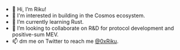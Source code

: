- 👋 Hi, I’m Riku!
- 👀 I'm interested in building in the Cosmos ecosystem.
- 🌱 I’m currently learning Rust.
- 💞️ I’m looking to collaborate on R&D for protocol development and positive-sum MEV.
- 📫 dm me on Twitter to reach me [@0xRiku](https://twitter.com/0xriku).

<!---
0xriku/0xriku is a ✨ special ✨ repository because its `README.md` (this file) appears on your GitHub profile.
You can click the Preview link to take a look at your changes.
--->
